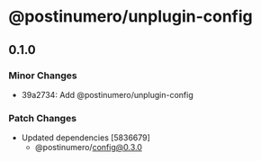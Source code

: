 # @postinumero/unplugin-config

## 0.1.0

### Minor Changes

- 39a2734: Add @postinumero/unplugin-config

### Patch Changes

- Updated dependencies [5836679]
  - @postinumero/config@0.3.0

